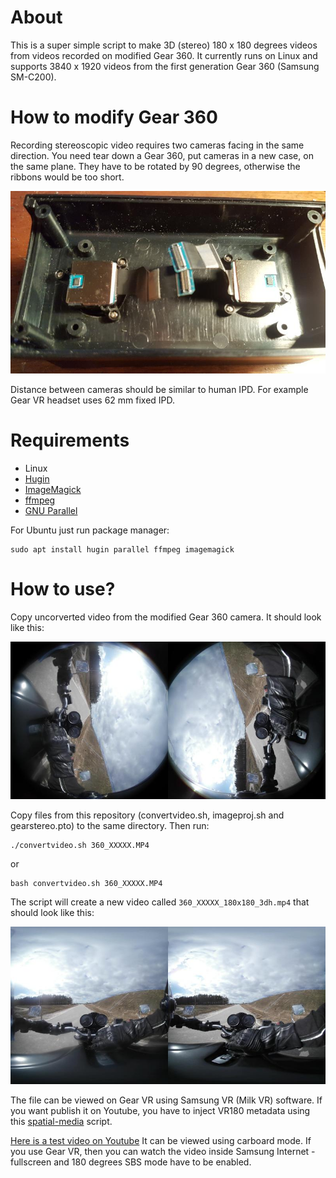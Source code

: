  # About

 This is a super simple script to make 3D (stereo) 180 x 180 degrees videos from videos recorded on modified Gear 360. It currently runs on Linux and supports 3840 x 1920 videos from the first generation Gear 360 (Samsung SM-C200).
 
 # How to modify Gear 360
 
 Recording stereoscopic video requires two cameras facing in the same direction. You need tear down a Gear 360, put cameras in a new case, on the same plane. They have to be rotated by 90 degrees, otherwise the ribbons would be too short.
 
 ![Rotated](camera.jpg)
 
 Distance between cameras should be similar to human IPD. For example Gear VR headset uses 62 mm fixed IPD. 
 
 # Requirements
 
* Linux
* [Hugin](http://hugin.sourceforge.net/)
* [ImageMagick](https://www.imagemagick.org/)
* [ffmpeg](https://ffmpeg.org/download.html)
* [GNU Parallel](https://www.gnu.org/software/parallel/)

For Ubuntu just run package manager:

    sudo apt install hugin parallel ffmpeg imagemagick


 # How to use?

 Copy uncorverted video from the modified Gear 360 camera. It should look like this:
 
 ![Before](before.jpg)
 
 Copy files from this repository (convertvideo.sh, imageproj.sh and gearstereo.pto) to the same directory. Then run:
 
    ./convertvideo.sh 360_XXXXX.MP4
    
 or
 
    bash convertvideo.sh 360_XXXXX.MP4

 The script will create a new video called ``` 360_XXXXX_180x180_3dh.mp4 ``` that should look like this:
 
 ![After](after.jpg)

 
 The file can be viewed on Gear VR using Samsung VR (Milk VR) software. 
 If you want publish it on Youtube, you have to inject VR180 metadata using this [spatial-media](https://github.com/Vargol/spatial-media) script.
 
 [Here is a test video on Youtube](https://www.youtube.com/watch?v=YAmRJcZcyMs) It can be viewed using carboard mode. If you use Gear VR, then you can watch the video inside Samsung Internet - fullscreen and 180 degrees SBS mode have to be enabled.
